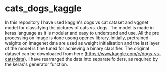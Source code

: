 # cats_dogs_kaggle
In this repository I have used kaggle's dogs vs cat dataset and vggnet model for classifying the pictures of cats vs. dogs.
The model is made in keras language as it is modular and easy to understand and use. All the pre processing on image is done usong opencv 
library. Initially, pretrained weights on Imagenet data are used as weight initialisation and the last layer of the model is
fine tuned for achieving a binary classifier. The original dataset can be downloaded from here (https://www.kaggle.com/c/dogs-vs-cats/data).
I have rearranged the data into separate folders, as required by the keras's generator function.
